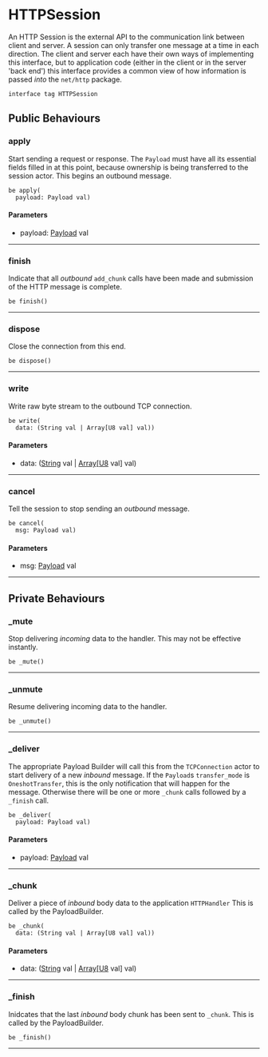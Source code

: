 # HTTPSession

An HTTP Session is the external API to the communication link
between client and server. A session can only transfer one message
at a time in each direction. The client and server each have their
own ways of implementing this interface, but to application code (either
in the client or in the server 'back end') this interface provides a
common view of how information is passed *into* the `net/http` package.


```pony
interface tag HTTPSession
```

## Public Behaviours

### apply

Start sending a request or response. The `Payload` must have all its
essential fields filled in at this point, because ownership is being
transferred to the session actor. This begins an outbound message.


```pony
be apply(
  payload: Payload val)
```
#### Parameters

*   payload: [Payload](net-http-Payload) val

---

### finish

Indicate that all *outbound* `add_chunk` calls have been made and
submission of the HTTP message is complete.


```pony
be finish()
```

---

### dispose

Close the connection from this end.


```pony
be dispose()
```

---

### write

Write raw byte stream to the outbound TCP connection.


```pony
be write(
  data: (String val | Array[U8 val] val))
```
#### Parameters

*   data: ([String](builtin-String) val | [Array](builtin-Array)\[[U8](builtin-U8) val\] val)

---

### cancel

Tell the session to stop sending an *outbound* message.


```pony
be cancel(
  msg: Payload val)
```
#### Parameters

*   msg: [Payload](net-http-Payload) val

---

## Private Behaviours

### _mute

Stop delivering *incoming* data to the handler. This may not
be effective instantly.


```pony
be _mute()
```

---

### _unmute

Resume delivering incoming data to the handler.


```pony
be _unmute()
```

---

### _deliver

The appropriate Payload Builder will call this from the `TCPConnection`
actor to start delivery of a new *inbound* message. If the `Payload`s
`transfer_mode` is `OneshotTransfer`, this is the only notification 
that will happen for the message. Otherwise there will be one or more
`_chunk` calls followed by a `_finish` call.


```pony
be _deliver(
  payload: Payload val)
```
#### Parameters

*   payload: [Payload](net-http-Payload) val

---

### _chunk

Deliver a piece of *inbound* body data to the application `HTTPHandler`
This is called by the PayloadBuilder.


```pony
be _chunk(
  data: (String val | Array[U8 val] val))
```
#### Parameters

*   data: ([String](builtin-String) val | [Array](builtin-Array)\[[U8](builtin-U8) val\] val)

---

### _finish

Inidcates that the last *inbound* body chunk has been sent to
`_chunk`. This is called by the PayloadBuilder.


```pony
be _finish()
```

---

